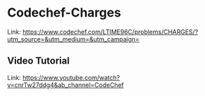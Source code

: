 # Codechef-Charges
Link: https://www.codechef.com/LTIME96C/problems/CHARGES/?utm_source=&utm_medium=&utm_campaign=
## Video Tutorial
Link: https://www.youtube.com/watch?v=cnrTw27ddg4&ab_channel=CodeChef
